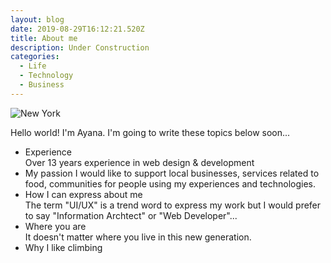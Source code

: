 ```yaml
---
layout: blog
date: 2019-08-29T16:12:21.520Z
title: About me
description: Under Construction
categories:
  - Life
  - Technology
  - Business
---
```

![New York](/uploads/img_newyork.jpg)

Hello world! I'm Ayana.
I'm going to write these topics below soon...

* Experience<br>
  Over 13 years experience in web design & development
* My passion
I would like to support local businesses, services related to food, communities for people using my experiences and technologies.
* How I can express about me<br>
  The term "UI/UX" is a trend word to express my work but I would prefer to say "Information Archtect" or "Web Developer"...
* Where you are<br>
  It doesn't matter where you live in this new generation.
* Why I like climbing
